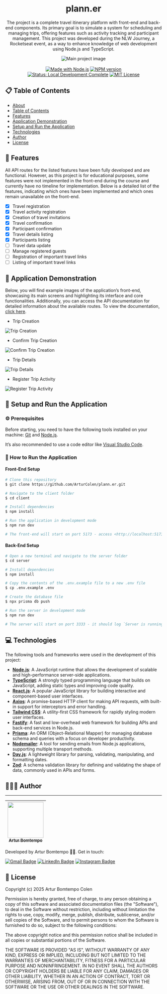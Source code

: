 <div  align="center" id="about">
	<h1 align="center">
        plann.er
    </h1>
    <p align="center">
        The project is a complete travel itinerary platform with front-end and back-end components. Its primary goal is to simulate a system for scheduling and managing trips, offering features such as activity tracking and participant management. This project was developed during the NLW Journey, a Rocketseat event, as a way to enhance knowledge of web development using Node.js and TypeScript.
    </p>
	<img 
        src="./resources/banner/nlw-journey.png"
        alt="Main project image"
    />
</div>
<br>
<div align="center">
    <a href="https://github.com/nodejs" target="_blank"><img src="https://img.shields.io/badge/made_with-Node.js-green" alt="Made with Node.js"></a>
    <a href="https://github.com/SpaceForDevelopment/Convert2Base-Package" target="_blank"><img src="https://img.shields.io/badge/npm-v10.9.2-blue" alt="NPM version"></a>
    <a href="https://convert2base.vercel.app/" target="_blank"><img src="https://img.shields.io/badge/status-local_development_complete-yellow" alt="Status: Local Development Complete"></a>
    <a href="https://github.com/SpaceForDevelopment/Convert2Base-Package/blob/main/LICENSE.md" target="_blank"><img src="https://img.shields.io/badge/license-MIT-red" alt="MIT License"></a>
</div>

<div id="table-of-contents"></div>

## 📋 Table of Contents

-   [About](#about)
-   [Table of Contents](#table-of-contents)
-   [Features](#features)
-   [Application Demonstration](#application-demonstration)
-   [Setup and Run the Application](#setup-and-run-the-application)
-   [Technologies](#technologies)
-   [Author](#author)
-   [License](#license)

<div id="features"></div>

## 📝 Features

All API routes for the listed features have been fully developed and are functional. However, as this project is for educational purposes, some features were not implemented in the front-end during the course and currently have no timeline for implementation. Below is a detailed list of the features, indicating which ones have been implemented and which ones remain unavailable on the front-end.

-   [x] Travel registration
-   [x] Travel activity registration
-   [x] Creation of travel invitations
-   [x] Travel confirmation
-   [x] Participant confirmation
-   [x] Travel details listing
-   [x] Participants listing
-   [ ] Travel data update
-   [ ] Manage registered guests
-   [ ] Registration of important travel links
-   [ ] Listing of important travel links

<div id="application-demonstration"></div>

## 📲 Application Demonstration

Below, you will find example images of the application’s front-end, showcasing its main screens and highlighting its interface and core functionalities. Additionally, you can access the API documentation for detailed information about the available routes. To view the documentation, [click here](https://nlw-journey.apidocumentation.com/reference).

-   Trip Creation

![Trip Creation](./resources/screenshots/trip-creation.png)

-   Confirm Trip Creation

![Confirm Trip Creation](./resources/screenshots/confirm-trip-creation.png)

-   Trip Details

![Trip Details](./resources/screenshots/trip-details.png)

-   Register Trip Activity

![Register Trip Activity](./resources/screenshots//register-activity.png)

<div id="setup-and-run-the-application"></div>

## 📁 Setup and Run the Application

### ⚙️ Prerequisites

Before starting, you need to have the following tools installed on your machine: [Git](https://git-scm.com) and [Node.js](https://nodejs.org/en).

It’s also recommended to use a code editor like [Visual Studio Code](https://code.visualstudio.com/).

### 🚀 How to Run the Application

#### Front-End Setup

```bash
# Clone this repository
$ git clone https://github.com/ArturColen/plann.er.git

# Navigate to the client folder
$ cd client

# Install dependencies
$ npm install

# Run the application in development mode
$ npm run dev

# The front-end will start on port 5173 - access <http://localhost:5173>
```

#### Back-End Setup

```bash
# Open a new terminal and navigate to the server folder
$ cd server

# Install dependencies
$ npm install

# Copy the contents of the .env.example file to a new .env file
$ cp .env.example .env

# Create the database file
$ npx prisma db push

# Run the server in development mode
$ npm run dev

# The server will start on port 3333 - it should log `Server is running on port 3333`
```

<div id="technologies"></div>

## 💻 Technologies

The following tools and frameworks were used in the development of this project:

-   [**Node.js**](https://nodejs.org/docs/latest/api): A JavaScript runtime that allows the development of scalable and high-performance server-side applications.
-   [**TypeScript**](https://www.typescriptlang.org/docs): A strongly typed programming language that builds on JavaScript, adding static types and improving code quality.
-   [**React.js**](https://react.dev/learn): A popular JavaScript library for building interactive and component-based user interfaces.
-   [**Axios**](https://axios-http.com/docs/intro): A promise-based HTTP client for making API requests, with built-in support for interceptors and error handling.
-   [**Tailwind CSS**](https://v2.tailwindcss.com/docs): A utility-first CSS framework for rapidly styling modern user interfaces.
-   [**Fastify**](https://fastify.dev/docs/latest): A fast and low-overhead web framework for building APIs and back-end services in Node.js.
-   [**Prisma**](https://www.prisma.io/docs): An ORM (Object-Relational Mapper) for managing database schema and queries with a focus on developer productivity.
-   [**Nodemailer**](https://www.nodemailer.com): A tool for sending emails from Node.js applications, supporting multiple transport methods.
-   [**Day.js**](https://day.js.org/docs/en/display/format): A lightweight library for parsing, validating, manipulating, and formatting dates.
-   [**Zod**](https://zod.dev): A schema validation library for defining and validating the shape of data, commonly used in APIs and forms.

<div id="author"></div>

## 👨🏻‍💻 Author

---

| [<img loading="lazy" src="https://avatars.githubusercontent.com/u/96635074?v=4" width=115><br><sub>Artur Bomtempo</sub>](https://arturbomtempo.dev/) |
| :--------------------------------------------------------------------------------------------------------------------------------------------------: |

Developed by Artur Bomtempo 👋🏽. Get in touch:

[![Gmail Badge](https://img.shields.io/badge/-arturbcolen@gmail.com-D14836?style=flat-square&logo=Gmail&logoColor=white&link=mailto:arturbcolen@gmail.com)](mailto:arturbcolen@gmail.com)
[![LinkedIn Badge](https://img.shields.io/badge/-Artur%20Bomtempo-0A66C2?style=flat-square&logo=LinkedIn&logoColor=white&link=https://www.linkedin.com/in/artur-bomtempo/)](https://www.linkedin.com/in/artur-bomtempo/)
[![Instagram Badge](https://img.shields.io/badge/-@arturbomtempo.dev-E4405F?style=flat-square&logo=Instagram&logoColor=white&link=https://www.instagram.com/arturbomtempo.dev/)](https://www.instagram.com/arturbomtempo.dev/)

<div id="license"></div>

## 📜 License

Copyright (c) 2025 Artur Bomtempo Colen

Permission is hereby granted, free of charge, to any person obtaining a copy
of this software and associated documentation files (the "Software"), to deal
in the Software without restriction, including without limitation the rights
to use, copy, modify, merge, publish, distribute, sublicense, and/or sell
copies of the Software, and to permit persons to whom the Software is
furnished to do so, subject to the following conditions:

The above copyright notice and this permission notice shall be included in all
copies or substantial portions of the Software.

THE SOFTWARE IS PROVIDED "AS IS", WITHOUT WARRANTY OF ANY KIND, EXPRESS OR
IMPLIED, INCLUDING BUT NOT LIMITED TO THE WARRANTIES OF MERCHANTABILITY,
FITNESS FOR A PARTICULAR PURPOSE AND NONINFRINGEMENT. IN NO EVENT SHALL THE
AUTHORS OR COPYRIGHT HOLDERS BE LIABLE FOR ANY CLAIM, DAMAGES OR OTHER
LIABILITY, WHETHER IN AN ACTION OF CONTRACT, TORT OR OTHERWISE, ARISING FROM,
OUT OF OR IN CONNECTION WITH THE SOFTWARE OR THE USE OR OTHER DEALINGS IN THE
SOFTWARE.
